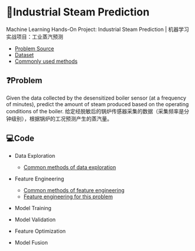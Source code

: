 # 💨Industrial Steam Prediction

Machine Learning Hands-On Project: Industrial Steam Prediction  | 机器学习实战项目：工业蒸汽预测

- [Problem Source](https://tianchi.aliyun.com/competition/entrance/231693/introduction)
- [Dataset](dataset/)
- [Commonly used methods](method/)

## ❓Problem

Given the data collected by the desensitized boiler sensor (at a frequency of minutes), predict the amount of steam produced based on the operating conditions of the boiler.
给定经脱敏后的锅炉传感器采集的数据（采集频率是分钟级别），根据锅炉的工况预测产生的蒸汽量。

## 💻Code


- Data Exploration

    - [Common methods of data exploration](method/data_exploration_method.ipynb)

- Feature Engineering

    - [Common methods of feature engineering](method/feature_engineering_method.ipynb)
    - [Feature engineering for this problem](feature_engineering.ipynb)

- Model Training
- Model Validation
- Feature Optimization
- Model Fusion


